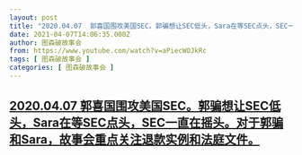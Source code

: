 ```yaml
---
layout: post
title: "2020.04.07  郭喜国围攻美国SEC。郭骗想让SEC低头，Sara在等SEC点头，SEC一直在摇头。对于郭骗和Sara，故事会重点关注退款实例和法庭文件。"
date: 2021-04-07T14:06:35.000Z
author: 图森破故事会
from: https://www.youtube.com/watch?v=aPiecWOJkRc
tags: [ 图森破故事会 ]
categories: [ 图森破故事会 ]
---
```

<!--1617804395000-->
[2020.04.07  郭喜国围攻美国SEC。郭骗想让SEC低头，Sara在等SEC点头，SEC一直在摇头。对于郭骗和Sara，故事会重点关注退款实例和法庭文件。](https://www.youtube.com/watch?v=aPiecWOJkRc)
------

<div>

</div>
